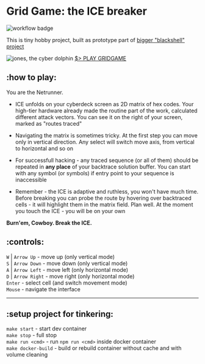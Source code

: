# Grid Game: the ICE breaker

![workflow badge](https://github.com/zerthmonk/gridgame/actions/workflows/pages.yml/badge.svg)

This is tiny hobby project, built as prototype part of [bigger "blackshell" project](https://github.com/skaben/blackshell)

![jones, the cyber dolphin](https://i.imgur.com/3BFZIOc.jpeg)
<a href="https://zerthmonk.github.io/gridgame">$> PLAY GRIDGAME</a>


## :how to play:
You are the Netrunner.

- ICE unfolds on your cyberdeck screen as 2D matrix of hex codes. Your high-tier hardware already made the routine part of the work, calculated different attack vectors. You can see it on the right of your screen, marked as "routes traced"

- Navigating the matrix is sometimes tricky. At the first step you can move only in vertical direction. Any select will switch move axis, from vertical to horizontal and so on

- For successfull hacking - any traced sequence (or all of them) should be repeated in **any place** of your backtrace solution buffer. You can start with any symbol (or symbols) if entry point to your sequence is inaccessible

- Remember - the ICE is adaptive and ruthless, you won't have much time. Before breaking you can probe the route by hovering over backtraced cells - it will highlight them in the matrix field. Plan well. At the moment you touch the ICE - you will be on your own

**Burn'em, Cowboy. Break the ICE.**

## :controls:

`W` | `Arrow Up` - move up (only vertical mode)\
`S` | `Arrow Down` - move down (only vertical mode)\
`A` | `Arrow Left` - move left (only horizontal mode)\
`D` | `Arrow Right` - move right (only horizontal mode)\
`Enter` - select cell (and switch movement mode)\
`Mouse` - navigate the interface

---

## :setup project for tinkering:

`make start` - start dev container\
`make stop` - full stop\
`make run <cmd>` - run `npm run <cmd>` inside docker container\
`make docker-build` - build or rebuild container without cache and with volume cleaning
